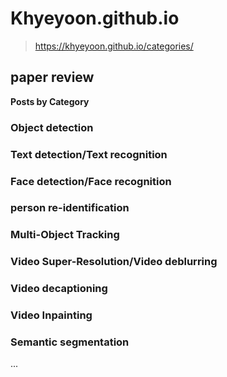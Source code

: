 # Khyeyoon.github.io

> https://khyeyoon.github.io/categories/

## paper review

**Posts by Category**

### Object detection

### Text detection/Text recognition

### Face detection/Face recognition

### person re-identification 

### Multi-Object Tracking

### Video Super-Resolution/Video deblurring

### Video decaptioning

### Video Inpainting

### Semantic segmentation

...

